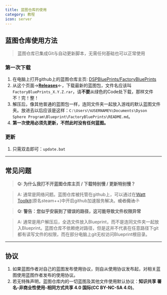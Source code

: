 ```yaml
---
title: 蓝图仓库的使用
category: 教程
icon: server
---
```

## 蓝图仓库使用方法

> 蓝图仓库已集成Git与自动更新脚本，无需任何基础也可以正常使用

### 第一次下载

1. 在电脑上打开github上的蓝图仓库主页: [DSPBluePrints/FactoryBluePrints](https://github.com/DSPBluePrints/FactoryBluePrints)
2. 从这个页面->[**Releases**](https://github.com/DSPBluePrints/FactoryBluePrints/releases)<-，下载最新的蓝图包，文件名应该叫 `FactoryBluePrints_X.Y.Z.rar`，请**不要**从绿色的Code处下载，那样文件不！完！整！
3. 解压后，像其他普通的蓝图包一样，连同文件夹一起放入游戏的默认蓝图文件夹。放进去以后应该是这样：`C:\Users\%USERNAME%\Documents\Dyson Sphere Program\Blueprint\FactoryBluePrints\README.md`。
4. **第一次使用必须先更新，不然此时没有任何蓝图。**

### 更新

1. 只需双击即可：`update.bat`

---

## 常见问题

> **Q: 为什么我打不开蓝图仓库主页 / 下载特别慢 / 更新特别慢？**

> A: 通常是网络问题。蓝图仓库被托管在github上，可以通过在[Watt Toolkit](https://steampp.net)(原名steam++)中开启github加速服务解决。~~或者魔法？~~

> **Q: 警告：您似乎安装到了错误的路径，这可能导致文件权限异常**

> A: 通常是用户解压后，全选文件放入Blueprint，而不是连同文件夹一起放入Blueprint。蓝图仓库不依赖绝对路径，但是这并不代表在任意路径下git都有读写文件的权限，而在部分电脑上git无权访问Blueprint根目录。

---

## 协议

1. 如果蓝图作者对自己的蓝图发布使用协议，则自从使用协议发布起，对相关蓝图使用蓝图作者发布的使用协议。
2. 若无特殊声明，蓝图仓库内的一切蓝图及其他文件使用默认协议：**知识共享 署名-非商业性使用-相同方式共享 4.0 国际(CC BY-NC-SA 4.0)**。
